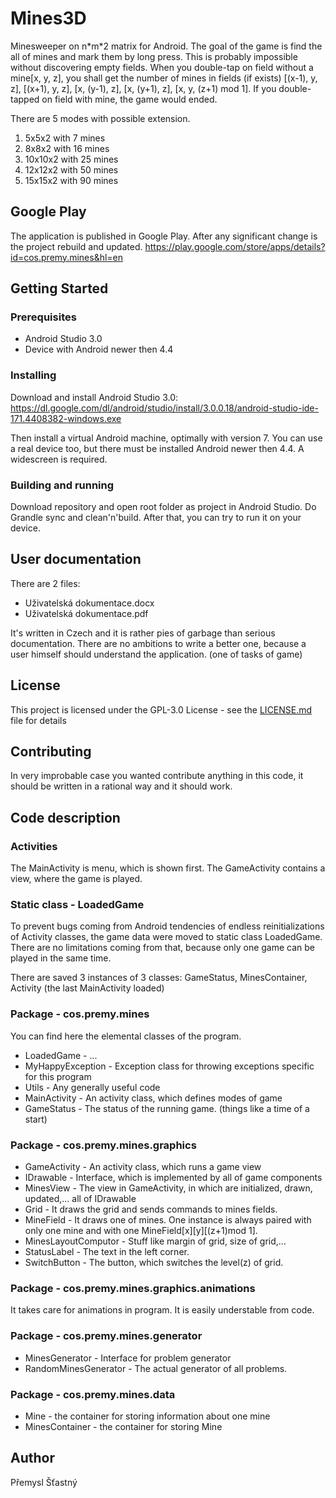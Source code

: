 # Mines3D
Minesweeper on n\*m\*2 matrix for Android. The goal of the game is find the all of mines and mark them by long press. This is probably impossible without discovering empty fields. When you double-tap on field without a mine[x, y, z], you shall get the number of mines in fields (if exists) [(x-1), y, z], [(x+1), y, z], [x, (y-1), z], [x, (y+1), z], [x, y, (z+1) mod 1]. If you double-tapped on field with mine, the game would ended.

There are 5 modes with possible extension. 
  1) 5x5x2 with 7 mines
  2) 8x8x2 with 16 mines
  3) 10x10x2 with 25 mines
  4) 12x12x2 with 50 mines
  5) 15x15x2 with 90 mines

## Google Play
The application is published in Google Play. After any significant change is the project rebuild and updated.
https://play.google.com/store/apps/details?id=cos.premy.mines&hl=en

## Getting Started
### Prerequisites
* Android Studio 3.0
* Device with Android newer then 4.4
            
### Installing
Download and install Android Studio 3.0:
https://dl.google.com/dl/android/studio/install/3.0.0.18/android-studio-ide-171.4408382-windows.exe 

Then install a virtual Android machine, optimally with version 7. You can use a real device too, but there must be installed Android newer then 4.4. A widescreen is required.

### Building and running
Download repository and open root folder as project in Android Studio. Do Grandle sync and clean'n'build. After that, you can try to run it on your device.

## User documentation
There are 2 files:
* Uživatelská dokumentace.docx
* Uživatelská dokumentace.pdf

It's written in Czech and it is rather pies of garbage than serious documentation. There are no ambitions to write a better one, because a user himself should understand the application. (one of tasks of game)

## License
This project is licensed under the GPL-3.0 License - see the [LICENSE.md](LICENSE.md) file for details

## Contributing
In very improbable case you wanted contribute anything in this code, it should be written in a rational way and it should work.

## Code description
### Activities
The MainActivity is menu, which is shown first. The GameActivity contains a view, where the game is played.
### Static class - LoadedGame
To prevent bugs coming from Android tendencies of endless reinitializations of Activity classes, the game data were moved to static class LoadedGame. There are no limitations coming from that, because only one game can be played in the same time.

There are saved 3 instances of 3 classes: GameStatus, MinesContainer, Activity (the last MainActivity loaded)
### Package - cos.premy.mines
You can find here the elemental classes of the program.
 * LoadedGame - ...
 * MyHappyException - Exception class for throwing exceptions specific for this program
 * Utils - Any generally useful code
 * MainActivity - An activity class, which defines modes of game
 * GameStatus - The status of the running game. (things like a time of a start)
### Package - cos.premy.mines.graphics
 * GameActivity - An activity class, which runs a game view
 * IDrawable - Interface, which is implemented by all of game components
 * MinesView - The view in GameActivity, in which are initialized, drawn, updated,... all of IDrawable
 * Grid - It draws the grid and sends commands to mines fields.
 * MineField - It draws one of mines. One instance is always paired with only one mine and with one MineField[x][y][(z+1)mod 1].
 * MinesLayoutComputor - Stuff like margin of grid, size of grid,...
 * StatusLabel - The text in the left corner.
 * SwitchButton - The button, which switches the level(z) of grid.
### Package - cos.premy.mines.graphics.animations
It takes care for animations in program. It is easily understable from code.
### Package - cos.premy.mines.generator
 * MinesGenerator - Interface for problem generator
 * RandomMinesGenerator - The actual generator of all problems.
### Package - cos.premy.mines.data
 * Mine - the container for storing information about one mine
 * MinesContainer - the container for storing Mine
 
## Author
Přemysl Šťastný
